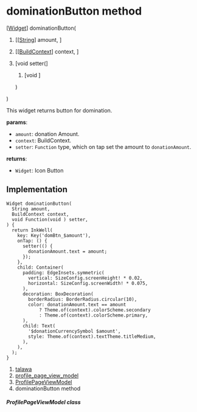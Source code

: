 
<div>

# dominationButton method

</div>


[[Widget](https://api.flutter.dev/flutter/widgets/Widget-class.html)]
dominationButton(

1.  [[[String](https://api.flutter.dev/flutter/dart-core/String-class.html)]
    amount, ]
2.  [[[BuildContext](https://api.flutter.dev/flutter/widgets/BuildContext-class.html)]
    context, ]
3.  [void
    setter(]
    1.  [void []()]

    )

)



This widget returns button for domination.

**params**:

-   `amount`: donation Amount.
-   `context`: BuildContext.
-   `setter`: `Function` type, which on tap set the amount to
    `donationAmount`.

**returns**:

-   `Widget`: Icon Button



## Implementation

``` language-dart
Widget dominationButton(
  String amount,
  BuildContext context,
  void Function(void ) setter,
) {
  return InkWell(
    key: Key('domBtn_$amount'),
    onTap: () {
      setter(() {
        donationAmount.text = amount;
      });
    },
    child: Container(
      padding: EdgeInsets.symmetric(
        vertical: SizeConfig.screenHeight! * 0.02,
        horizontal: SizeConfig.screenWidth! * 0.075,
      ),
      decoration: BoxDecoration(
        borderRadius: BorderRadius.circular(10),
        color: donationAmount.text == amount
            ? Theme.of(context).colorScheme.secondary
            : Theme.of(context).colorScheme.primary,
      ),
      child: Text(
        '$donationCurrencySymbol $amount',
        style: Theme.of(context).textTheme.titleMedium,
      ),
    ),
  );
}
```







1.  [talawa](../../index.html)
2.  [profile_page_view_model](../../view_model_after_auth_view_models_profile_view_models_profile_page_view_model/)
3.  [ProfilePageViewModel](../../view_model_after_auth_view_models_profile_view_models_profile_page_view_model/ProfilePageViewModel-class.html)
4.  dominationButton method

##### ProfilePageViewModel class







